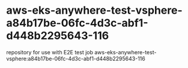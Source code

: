 # aws-eks-anywhere-test-vsphere-a84b17be-06fc-4d3c-abf1-d448b2295643-116
repository for use with E2E test job aws-eks-anywhere-test-vsphere:a84b17be-06fc-4d3c-abf1-d448b2295643-116

